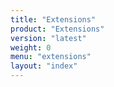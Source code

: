 ```yaml
---
title: "Extensions"
product: "Extensions"
version: "latest"
weight: 0
menu: "extensions"
layout: "index"
---
```



